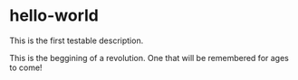 # hello-world
This is the first testable description.


This is the beggining of a revolution. One that will be remembered for ages to come!
